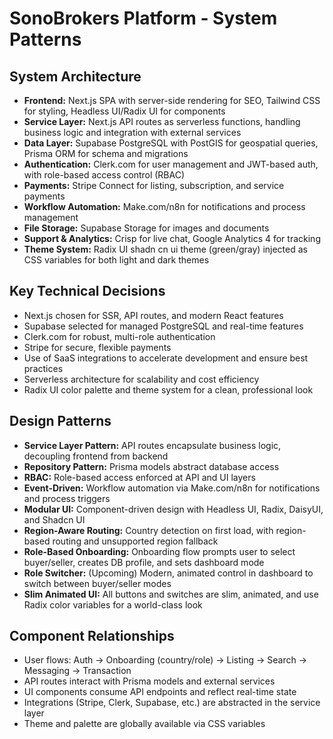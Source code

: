 # SonoBrokers Platform - System Patterns

## System Architecture

- **Frontend:** Next.js SPA with server-side rendering for SEO, Tailwind CSS for styling, Headless UI/Radix UI for components
- **Service Layer:** Next.js API routes as serverless functions, handling business logic and integration with external services
- **Data Layer:** Supabase PostgreSQL with PostGIS for geospatial queries, Prisma ORM for schema and migrations
- **Authentication:** Clerk.com for user management and JWT-based auth, with role-based access control (RBAC)
- **Payments:** Stripe Connect for listing, subscription, and service payments
- **Workflow Automation:** Make.com/n8n for notifications and process management
- **File Storage:** Supabase Storage for images and documents
- **Support & Analytics:** Crisp for live chat, Google Analytics 4 for tracking
- **Theme System:** Radix UI shadn cn ui theme (green/gray) injected as CSS variables for both light and dark themes

## Key Technical Decisions

- Next.js chosen for SSR, API routes, and modern React features
- Supabase selected for managed PostgreSQL and real-time features
- Clerk.com for robust, multi-role authentication
- Stripe for secure, flexible payments
- Use of SaaS integrations to accelerate development and ensure best practices
- Serverless architecture for scalability and cost efficiency
- Radix UI color palette and theme system for a clean, professional look

## Design Patterns

- **Service Layer Pattern:** API routes encapsulate business logic, decoupling frontend from backend
- **Repository Pattern:** Prisma models abstract database access
- **RBAC:** Role-based access enforced at API and UI layers
- **Event-Driven:** Workflow automation via Make.com/n8n for notifications and process triggers
- **Modular UI:** Component-driven design with Headless UI, Radix, DaisyUI, and Shadcn UI
- **Region-Aware Routing:** Country detection on first load, with region-based routing and unsupported region fallback
- **Role-Based Onboarding:** Onboarding flow prompts user to select buyer/seller, creates DB profile, and sets dashboard mode
- **Role Switcher:** (Upcoming) Modern, animated control in dashboard to switch between buyer/seller modes
- **Slim Animated UI:** All buttons and switches are slim, animated, and use Radix color variables for a world-class look

## Component Relationships

- User flows: Auth → Onboarding (country/role) → Listing → Search → Messaging → Transaction
- API routes interact with Prisma models and external services
- UI components consume API endpoints and reflect real-time state
- Integrations (Stripe, Clerk, Supabase, etc.) are abstracted in the service layer
- Theme and palette are globally available via CSS variables
